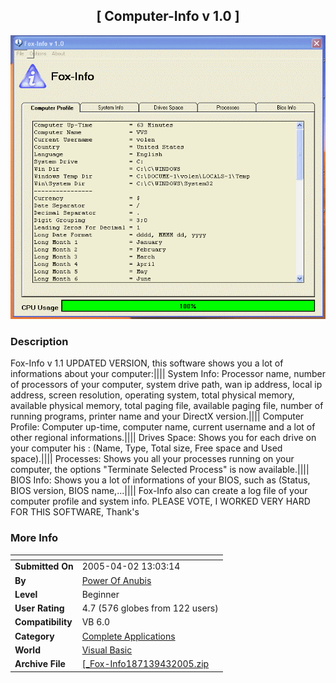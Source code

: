 ﻿<div align="center">

## \[ Computer\-Info v 1\.0 \]

<img src="PIC20054269339805.gif">
</div>

### Description

Fox-Info v 1.1 UPDATED VERSION, this software shows you a lot of informations about your computer:|||| System Info: Processor name, number of processors of your computer, system drive path, wan ip address, local ip address, screen resolution, operating system, total physical memory, available physical memory, total paging file, available paging file, number of running programs, printer name and your DirectX version.|||| Computer Profile: Computer up-time, computer name, current username and a lot of other regional informations.|||| Drives Space: Shows you for each drive on your computer his : (Name, Type, Total size, Free space and Used space).|||| Processes: Shows you all your processes running on your computer, the options "Terminate Selected Process" is now available.|||| BIOS Info: Shows you a lot of informations of your BIOS, such as (Status, BIOS version, BIOS name,...|||| Fox-Info also can create a log file of your computer profile and system info. PLEASE VOTE, I WORKED VERY HARD FOR THIS SOFTWARE, Thank's
 
### More Info
 


<span>             |<span>
---                |---
**Submitted On**   |2005-04-02 13:03:14
**By**             |[Power Of Anubis](https://github.com/Planet-Source-Code/PSCIndex/blob/master/ByAuthor/power-of-anubis.md)
**Level**          |Beginner
**User Rating**    |4.7 (576 globes from 122 users)
**Compatibility**  |VB 6\.0
**Category**       |[Complete Applications](https://github.com/Planet-Source-Code/PSCIndex/blob/master/ByCategory/complete-applications__1-27.md)
**World**          |[Visual Basic](https://github.com/Planet-Source-Code/PSCIndex/blob/master/ByWorld/visual-basic.md)
**Archive File**   |[\[\_Fox\-Info187139432005\.zip](https://github.com/Planet-Source-Code/power-of-anubis-computer-info-v-1-0__1-59801/archive/master.zip)








